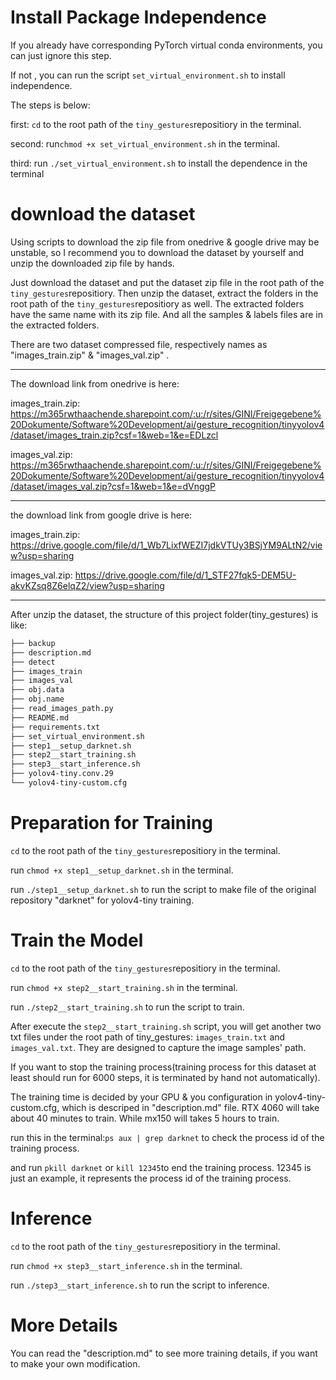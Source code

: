 # Install Package Independence

If you already have corresponding PyTorch virtual conda environments, you can just ignore this step.

If not ,  you can run the script `set_virtual_environment.sh` to install independence.

The steps is below:

first: `cd` to the root path of the `tiny_gestures`repositiory in the terminal.

second: run`chmod +x set_virtual_environment.sh` in the terminal.

third: run `./set_virtual_environment.sh` to install the dependence in the terminal



# download the dataset

Using scripts to download the zip file from onedrive & google drive may be unstable, so I recommend you to download the dataset by yourself and unzip the downloaded zip file by hands.

Just download the dataset and put the dataset zip file in the root path of the `tiny_gestures`repositiory. Then unzip the dataset, extract the folders in the root path of the `tiny_gestures`repositiory as well. The extracted folders have the same name with its zip file. And all the samples & labels files are in the extracted folders.

There are two dataset compressed file, respectively names as "images_train.zip" & "images_val.zip" .

---
The download link from onedrive is here: 

images_train.zip:
https://m365rwthaachende.sharepoint.com/:u:/r/sites/GINI/Freigegebene%20Dokumente/Software%20Development/ai/gesture_recognition/tinyyolov4/dataset/images_train.zip?csf=1&web=1&e=EDLzcl

images_val.zip:
https://m365rwthaachende.sharepoint.com/:u:/r/sites/GINI/Freigegebene%20Dokumente/Software%20Development/ai/gesture_recognition/tinyyolov4/dataset/images_val.zip?csf=1&web=1&e=dVnggP

---

the download link from google drive is here:

images_train.zip:
https://drive.google.com/file/d/1_Wb7LixfWEZI7jdkVTUy3BSjYM9ALtN2/view?usp=sharing

images_val.zip:
https://drive.google.com/file/d/1_STF27fqk5-DEM5U-akvKZsq8Z6elqZ2/view?usp=sharing


---

After unzip the dataset, the structure of this project folder(tiny_gestures) is like: 

```bash
├── backup
├── description.md
├── detect
├── images_train
├── images_val
├── obj.data
├── obj.name
├── read_images_path.py
├── README.md
├── requirements.txt
├── set_virtual_environment.sh
├── step1__setup_darknet.sh
├── step2__start_training.sh
├── step3__start_inference.sh
├── yolov4-tiny.conv.29
└── yolov4-tiny-custom.cfg
```



# Preparation for Training

`cd` to the root path of the `tiny_gestures`repositiory in the terminal.

run `chmod +x step1__setup_darknet.sh` in the terminal.

run `./step1__setup_darknet.sh` to run the script to make file of the original repository "darknet" for yolov4-tiny training.





# Train the Model

`cd` to the root path of the `tiny_gestures`repositiory in the terminal.

run `chmod +x step2__start_training.sh` in the terminal.

run `./step2__start_training.sh` to run the script to train.

After execute the `step2__start_training.sh` script, you will get another two txt files under the root path of tiny_gestures: `images_train.txt` and `images_val.txt`. They are designed to capture the image samples' path.

If you want to stop the training process(training process for this dataset at least should run for  6000 steps, it is terminated by hand not automatically). 

The training time is decided by your GPU & you configuration in yolov4-tiny-custom.cfg, which is descriped in "description.md" file. RTX 4060 will take about 40 minutes to train. While mx150 will takes 5 hours to train.

run this in the terminal:`ps aux | grep darknet` to check the process id of the training process.

and run `pkill darknet` or `kill 12345`to end the training process. 12345 is just an example, it represents the process id of the training process.








# Inference

`cd` to the root path of the `tiny_gestures`repositiory in the terminal.

run `chmod +x step3__start_inference.sh` in the terminal.

run `./step3__start_inference.sh` to run the script to inference.


# More Details

You can read the "description.md" to see more training details, if you want to make your own modification.